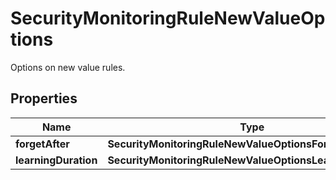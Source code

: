 

# SecurityMonitoringRuleNewValueOptions

Options on new value rules.

## Properties

Name | Type | Description | Notes
------------ | ------------- | ------------- | -------------
**forgetAfter** | **SecurityMonitoringRuleNewValueOptionsForgetAfter** |  |  [optional]
**learningDuration** | **SecurityMonitoringRuleNewValueOptionsLearningDuration** |  |  [optional]



